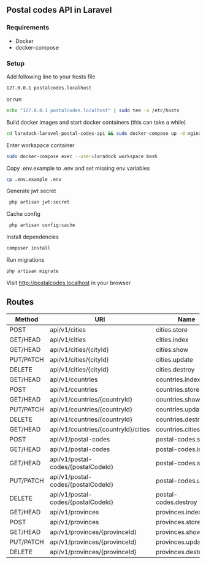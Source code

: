 ## Postal codes API in Laravel

### Requirements
* Docker
* docker-compose

### Setup

Add following line to your hosts file 
```
127.0.0.1 postalcodes.localhost
```

or run
 
```bash 
echo "127.0.0.1 postalcodes.localhost" | sudo tee -a /etc/hosts
```

Build docker images and start docker containers (this can take a while)
```bash
cd laradock-laravel-postal-codes-api && sudo docker-compose up -d nginx postgres workspace 
```

Enter workspace container
```bash
sudo docker-compose exec --user=laradock workspace bash
```

Copy .env.example to .env and set missing env variables
```bash
cp .env.example .env
```

Generate jwt secret
```bash
 php artisan jwt:secret
```

Cache config
```bash
 php artisan config:cache
```

Install dependencies
```bash
composer install
```

Run migrations
```bash
php artisan migrate
```



Visit http://postalcodes.localhost in your browser

## Routes

| Method    | URI                                   | Name                   | Action                                                    | Middleware   |
|-----------|---------------------------------------|------------------------|-----------------------------------------------------------|--------------|
| POST      | api/v1/cities                         | cities.store           | App\Http\Controllers\API\V1\CityController@store          | api          |
| GET/HEAD  | api/v1/cities                         | cities.index           | App\Http\Controllers\API\V1\CityController@index          | api          |
| GET/HEAD  | api/v1/cities/{cityId}                | cities.show            | App\Http\Controllers\API\V1\CityController@show           | api          |
| PUT/PATCH | api/v1/cities/{cityId}                | cities.update          | App\Http\Controllers\API\V1\CityController@update         | api          |
| DELETE    | api/v1/cities/{cityId}                | cities.destroy         | App\Http\Controllers\API\V1\CityController@destroy        | api          |
| GET/HEAD  | api/v1/countries                      | countries.index        | App\Http\Controllers\API\V1\CountryController@index       | api          |
| POST      | api/v1/countries                      | countries.store        | App\Http\Controllers\API\V1\CountryController@store       | api          |
| GET/HEAD  | api/v1/countries/{countryId}          | countries.show         | App\Http\Controllers\API\V1\CountryController@show        | api          |
| PUT/PATCH | api/v1/countries/{countryId}          | countries.update       | App\Http\Controllers\API\V1\CountryController@update      | api          |
| DELETE    | api/v1/countries/{countryId}          | countries.destroy      | App\Http\Controllers\API\V1\CountryController@destroy     | api          |
| GET/HEAD  | api/v1/countries/{countryId}/cities   | countries.cities.index | App\Http\Controllers\API\V1\CountryCitiesController@index | api          |
| POST      | api/v1/postal-codes                   | postal-codes.store     | App\Http\Controllers\API\V1\PostalCodeController@store    | api          |
| GET/HEAD  | api/v1/postal-codes                   | postal-codes.index     | App\Http\Controllers\API\V1\PostalCodeController@index    | api          |
| GET/HEAD  | api/v1/postal-codes/{postalCodeId}    | postal-codes.show      | App\Http\Controllers\API\V1\PostalCodeController@show     | api          |
| PUT/PATCH | api/v1/postal-codes/{postalCodeId}    | postal-codes.update    | App\Http\Controllers\API\V1\PostalCodeController@update   | api          |
| DELETE    | api/v1/postal-codes/{postalCodeId}    | postal-codes.destroy   | App\Http\Controllers\API\V1\PostalCodeController@destroy  | api          |
| GET/HEAD  | api/v1/provinces                      | provinces.index        | App\Http\Controllers\API\V1\ProvinceController@index      | api          |
| POST      | api/v1/provinces                      | provinces.store        | App\Http\Controllers\API\V1\ProvinceController@store      | api          |
| GET/HEAD  | api/v1/provinces/{provinceId}         | provinces.show         | App\Http\Controllers\API\V1\ProvinceController@show       | api          |
| PUT/PATCH | api/v1/provinces/{provinceId}         | provinces.update       | App\Http\Controllers\API\V1\ProvinceController@update     | api          |
| DELETE    | api/v1/provinces/{provinceId}         | provinces.destroy      | App\Http\Controllers\API\V1\ProvinceController@destroy    | api          |

